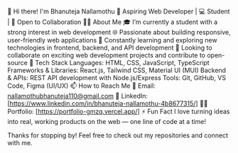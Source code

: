 👋 Hi there! I'm Bhanuteja Nallamothu
🚀 Aspiring Web Developer | 💻 Student | 🤝 Open to Collaboration
👨‍💻 About Me
🎓 I’m currently a student with a strong interest in web development
🌐 Passionate about building responsive, user-friendly web applications
🧠 Constantly learning and exploring new technologies in frontend, backend, and API development
🤝 Looking to collaborate on exciting web development projects and contribute to open-source
🔧 Tech Stack
Languages: HTML, CSS, JavaScript, TypeScript
Frameworks & Libraries: React.js, Tailwind CSS, Material UI (MUI)
Backend & APIs: REST API development with Node.js/Express
Tools: Git, GitHub, VS Code, Figma (UI/UX)
📫 How to Reach Me
📧 Email: nallamothubhanuteja110@gmail.com
💼 LinkedIn: [https://www.linkedin.com/in/bhanuteja-nallamothu-4b8677315/]
🧑‍💻 Portfolio: [https://portfolio-gmzq.vercel.app/]
⚡ Fun Fact
I love turning ideas into real, working products on the web — one line of code at a time!

Thanks for stopping by! Feel free to check out my repositories and connect with me.
